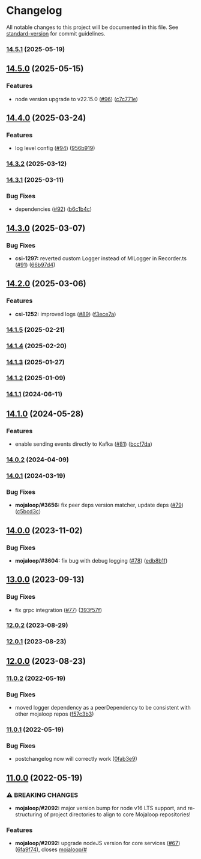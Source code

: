 # Changelog

All notable changes to this project will be documented in this file. See [standard-version](https://github.com/conventional-changelog/standard-version) for commit guidelines.

### [14.5.1](https://github.com/mojaloop/event-sdk/compare/v14.5.0...v14.5.1) (2025-05-19)

## [14.5.0](https://github.com/mojaloop/event-sdk/compare/v14.4.0...v14.5.0) (2025-05-15)


### Features

* node version upgrade to v22.15.0 ([#96](https://github.com/mojaloop/event-sdk/issues/96)) ([c7c771e](https://github.com/mojaloop/event-sdk/commit/c7c771e793b6521d373d2ffd8f3ff3c12cdc9bf3))

## [14.4.0](https://github.com/mojaloop/event-sdk/compare/v14.3.2...v14.4.0) (2025-03-24)


### Features

* log level config ([#94](https://github.com/mojaloop/event-sdk/issues/94)) ([956b919](https://github.com/mojaloop/event-sdk/commit/956b919d6033f14ec23c348e3902f7c89957790b))

### [14.3.2](https://github.com/mojaloop/event-sdk/compare/v14.3.1...v14.3.2) (2025-03-12)

### [14.3.1](https://github.com/mojaloop/event-sdk/compare/v14.3.0...v14.3.1) (2025-03-11)


### Bug Fixes

* dependencies ([#92](https://github.com/mojaloop/event-sdk/issues/92)) ([b6c1b4c](https://github.com/mojaloop/event-sdk/commit/b6c1b4c29e20199851610357c1b7a7669cf390aa))

## [14.3.0](https://github.com/mojaloop/event-sdk/compare/v14.2.0...v14.3.0) (2025-03-07)


### Bug Fixes

* **csi-1297:** reverted custom Logger instead of MlLogger in Recorder.ts ([#91](https://github.com/mojaloop/event-sdk/issues/91)) ([66b97d4](https://github.com/mojaloop/event-sdk/commit/66b97d4d671a7eb9cc8294742327e6625819d98c))

## [14.2.0](https://github.com/mojaloop/event-sdk/compare/v14.1.5...v14.2.0) (2025-03-06)


### Features

* **csi-1252:** improved logs ([#89](https://github.com/mojaloop/event-sdk/issues/89)) ([f3ece7a](https://github.com/mojaloop/event-sdk/commit/f3ece7aefd81f98f629c86f52326160cd0ed130a))

### [14.1.5](https://github.com/mojaloop/event-sdk/compare/v14.1.4...v14.1.5) (2025-02-21)

### [14.1.4](https://github.com/mojaloop/event-sdk/compare/v14.1.3...v14.1.4) (2025-02-20)

### [14.1.3](https://github.com/mojaloop/event-sdk/compare/v14.1.2...v14.1.3) (2025-01-27)

### [14.1.2](https://github.com/mojaloop/event-sdk/compare/v14.1.1...v14.1.2) (2025-01-09)

### [14.1.1](https://github.com/mojaloop/event-sdk/compare/v14.1.0...v14.1.1) (2024-06-11)

## [14.1.0](https://github.com/mojaloop/event-sdk/compare/v14.0.3-snapshot.4...v14.1.0) (2024-05-28)


### Features

* enable sending events directly to Kafka ([#81](https://github.com/mojaloop/event-sdk/issues/81)) ([bccf7da](https://github.com/mojaloop/event-sdk/commit/bccf7da76e3fc24ca1b590cb3b5b9729468f230a))

### [14.0.2](https://github.com/mojaloop/event-sdk/compare/v14.0.1...v14.0.2) (2024-04-09)

### [14.0.1](https://github.com/mojaloop/event-sdk/compare/v14.0.0...v14.0.1) (2024-03-19)


### Bug Fixes

* **mojaloop/#3656:** fix peer deps version matcher, update deps ([#79](https://github.com/mojaloop/event-sdk/issues/79)) ([c5bcd3c](https://github.com/mojaloop/event-sdk/commit/c5bcd3cc3a53d1e7e8f767c12fd2952713884ed4))

## [14.0.0](https://github.com/mojaloop/event-sdk/compare/v13.0.0...v14.0.0) (2023-11-02)


### Bug Fixes

* **mojaloop/#3604:** fix bug with debug logging ([#78](https://github.com/mojaloop/event-sdk/issues/78)) ([edb8b1f](https://github.com/mojaloop/event-sdk/commit/edb8b1fa7d5db9dbcdb4770c8c73fa8ae3fd05b6))

## [13.0.0](https://github.com/mojaloop/event-sdk/compare/v12.0.2...v13.0.0) (2023-09-13)


### Bug Fixes

* fix grpc integration ([#77](https://github.com/mojaloop/event-sdk/issues/77)) ([393f57f](https://github.com/mojaloop/event-sdk/commit/393f57fb7db8df896d075c8adf5683f5d8d3d7e8))

### [12.0.2](https://github.com/mojaloop/event-sdk/compare/v12.0.1...v12.0.2) (2023-08-29)

### [12.0.1](https://github.com/mojaloop/event-sdk/compare/v12.0.0...v12.0.1) (2023-08-23)

## [12.0.0](https://github.com/mojaloop/event-sdk/compare/v11.0.2...v12.0.0) (2023-08-23)

### [11.0.2](https://github.com/mojaloop/event-sdk/compare/v11.0.1...v11.0.2) (2022-05-19)


### Bug Fixes

* moved logger dependency as a peerDependency to be consistent with other mojaloop repos ([f57c3b3](https://github.com/mojaloop/event-sdk/commit/f57c3b3d93f71ada014cb048a4f269a54827da1e))

### [11.0.1](https://github.com/mojaloop/event-sdk/compare/v11.0.0...v11.0.1) (2022-05-19)


### Bug Fixes

* postchangelog now will correctly work ([0fab3e9](https://github.com/mojaloop/event-sdk/commit/0fab3e97e2c6d2894b2f8992cc750afe4777d840))

## [11.0.0](https://github.com/mojaloop/event-sdk/compare/v10.7.2...v11.0.0) (2022-05-19)


### ⚠ BREAKING CHANGES

* **mojaloop/#2092:** major version bump for node v16 LTS support, and re-structuring of project directories to align to core Mojaloop repositories!

### Features

* **mojaloop/#2092:** upgrade nodeJS version for core services ([#67](https://github.com/mojaloop/event-sdk/issues/67)) ([6fa9f74](https://github.com/mojaloop/event-sdk/commit/6fa9f74a54b7288f93244112528a22f39823cb98)), closes [mojaloop/#](https://github.com/mojaloop/project/issues/)
